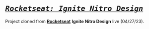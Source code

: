 [**rocketseat**]: https://www.rocketseat.com.br/?utm_source=google&utm_medium=cpc&utm_campaign=lead&utm_term=perpetuo&utm_content=institucional-lead-home-texto-lead-brandkws-none-none-institucional-none-none-br-google&gclid=CjwKCAjwuqiiBhBtEiwATgvixFPQ_dOBVNy7vmpHCJd5ApCLcAz7HFRCZ6wij0rIbRHmJLeE-zmvbxoCB-EQAvD_BwE

# [**_`Rocketseat: Ignite Nitro Design`_**](#rocketseat-ignite-nitro-design)

Project cloned from [**Rocketseat**] **Ignite Nitro Design** live (04/27/23).
